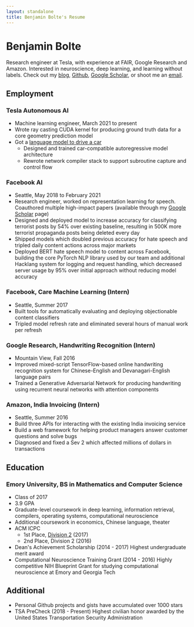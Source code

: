 ```yaml
---
layout: standalone
title: Benjamin Bolte's Resume
---
```


# Benjamin Bolte

Research engineer at Tesla, with experience at FAIR, Google Research and Amazon. Interested in neuroscience, deep learning, and learning without labels. Check out my [blog][blog-link], [Github][github-link], [Google Scholar][google-scholar], or shoot me an [email][mail-link].

## Employment

### Tesla Autonomous AI

- Machine learning engineer, March 2021 to present
- Wrote ray casting CUDA kernel for producing ground truth data for a core geometry prediction model
- Got a [language model to drive a car](https://twitter.com/karpathy/status/1503211737046085634)
  - Designed and trained car-compatible autoregressive model architecture
  - Rewrote network compiler stack to support subroutine capture and control flow

### Facebook AI

- Seattle, May 2018 to February 2021
- Research engineer, worked on representation learning for speech. Coauthored multiple high-impact papers (available through my [Google Scholar][google-scholar] page)
- Designed and deployed model to increase accuracy for classifying terrorist posts by 54% over existing baseline, resulting in 500K more terrorist propaganda posts being deleted every day
- Shipped models which doubled previous accuracy for hate speech and tripled daily content actions across major markets
- Deployed BERT hate speech model to content across Facebook, building the core PyTorch NLP library used by our team and additional Hacklang system for logging and request handling, which decreased server usage by 95% over initial approach without reducing model accuracy

### Facebook, Care Machine Learning (Intern)

- Seattle, Summer 2017
- Built tools for automatically evaluating and deploying objectionable content classifiers
- Tripled model refresh rate and eliminated several hours of manual work per refresh

### Google Research, Handwriting Recognition (Intern)

- Mountain View, Fall 2016
- Improved mixed-script TensorFlow-based online handwriting recognition system for Chinese-English and Devanagari-English language pairs
- Trained a Generative Adversarial Network for producing handwriting using recurrent neural networks with attention components

### Amazon, India Invoicing (Intern)

- Seattle, Summer 2016
- Build three APIs for interacting with the existing India invoicing service
- Build a web framework for helping product managers answer customer questions and solve bugs
- Diagnosed and fixed a Sev 2 which affected millions of dollars in transactions

## Education

### Emory University, BS in Mathematics and Computer Science

- Class of 2017
- 3.9 GPA
- Graduate-level coursework in deep learning, information retrieval, compilers, operating systems, computational neuroscience
- Additional coursework in economics, Chinese language, theater
- ACM ICPC
  - 1st Place, [Division 2](http://seusa.vanb.org/ser2017/ser2017-results-div2.pdf) (2017)
  - 2nd Place, Division 2 (2016)
- Dean's Achievement Scholarship (2014 - 2017) Highest undergraduate merit award
- Computational Neuroscience Training Grant (2014 - 2016) Highly competitive NIH Blueprint Grant for studying computational neuroscience at Emory and Georgia Tech

## Additional

- Personal Github projects and gists have accumulated over 1000 stars
- TSA PreCheck (2018 - Present) Highest civilian honor awarded by the United States Transportation Security Administration

[google-scholar]: https://scholar.google.com/citations?user=JEXV__kAAAAJ&hl=en
[blog-link]: https://ben.bolte.cc
[github-link]: https://github.com/codekansas
[mail-link]: mailto:public@bolte.cc

